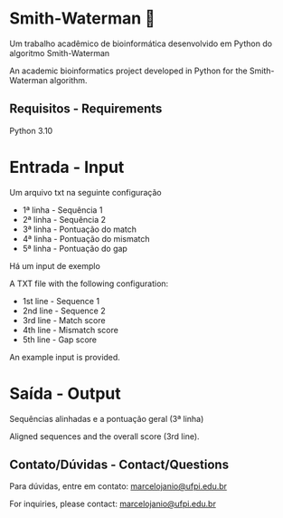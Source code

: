 # Smith-Waterman 🧬

Um trabalho acadêmico de bioinformática desenvolvido em Python do algoritmo Smith-Waterman

An academic bioinformatics project developed in Python for the Smith-Waterman algorithm.

## Requisitos - Requirements

Python 3.10

# Entrada - Input

Um arquivo txt na seguinte configuração

* 1ª linha - Sequência 1
* 2ª linha - Sequência 2
* 3ª linha - Pontuação do match
* 4ª linha - Pontuação do mismatch
* 5ª linha - Pontuação do gap

Há um input de exemplo

A TXT file with the following configuration:

* 1st line - Sequence 1
* 2nd line - Sequence 2
* 3rd line - Match score
* 4th line - Mismatch score
* 5th line - Gap score

An example input is provided.

# Saída - Output

Sequências alinhadas e a pontuação geral (3ª linha)

Aligned sequences and the overall score (3rd line).

## Contato/Dúvidas - Contact/Questions

Para dúvidas, entre em contato: marcelojanio@ufpi.edu.br

For inquiries, please contact: marcelojanio@ufpi.edu.br